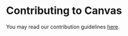 # Contributing to Canvas

You may read our contribution guidelines
[here](https://workday.github.io/canvas-kit/?path=/docs/guides-contributing--page).
